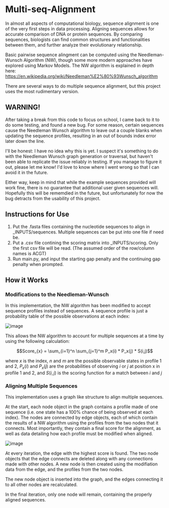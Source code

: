 # Multi-seq-Alignment

In almost all aspects of computational biology, sequence alignment is one of the very first steps in data processing. Aligning sequences allows for accurate comparison of DNA or protein sequences. By comparing sequences, biologists can find common structures and functionalities between them, and further analyze their evolutionary relationship.

Basic pairwise sequence alingment can be computed using the Needleman-Wunsch Algorithm (NW), though some more modern approaches have explored using Markov Models. The NW algorithm is explained in depth here: https://en.wikipedia.org/wiki/Needleman%E2%80%93Wunsch_algorithm

There are several ways to do multiple sequence alignment, but this project uses the most rudimentary version. 

## WARNING!
After taking a break from this code to focus on school, I came back to it to do some testing, and found a new bug. For some reason, certain sequences cause the Needleman Wunsch algorithm to leave out a couple blanks when updating the sequence profiles, resulting in an out of bounds index error later down the line.

I'll be honest: I have no idea why this is yet. I suspect it's something to do with the Needleman Wunsch graph generation or traversal, but haven't been able to replicate the issue reliably in testing. If you manage to figure it out, please let me know! I'd love to know where I went wrong so that I can avoid it in the future.

Either way, keep in mind that while the example sequences provided will work fine, there is no guarantee that additional user given sequences will. Hopefully this will be rememdied in the future, but unfortunately for now the bug detracts from the usability of this project.

## Instructions for Use
1. Put the .fasta files containing the nucleotide sequences to align in _INPUTS/sequences. Multiple sequences can be put into one file if need be.
2. Put a .csv file contining the scoring matrix into _INPUTS/scoring. Only the first csv file will be read. (The assumed order of the row/column names is ACGT) 
4. Run main.py, and input the starting gap penalty and the continuing gap penalty when prompted. 

## How it Works

### Modifications to the Needleman-Wunsch
In this implementation, the NW algorithm has been modified to accept sequence profiles instead of sequences. A sequence profile is just a probability table of the possible observations at each index:

![image](https://github.com/notreallyryan/Multi-seq-Alignment/assets/96549151/aa349cce-ba2f-41e8-bc88-f317ac0570b3)

This allows the NW algorithm to account for multiple sequences at a time by using the following calculation:

$$Score_{x} = \sum_{i=1}^n \sum_{j=1}^m P_x(i) * P_x(j) * S(i,j)$$

where $x$ is the index, $n$ and $m$ are the possible observable states in profile 1 and 2, $P_x(i)$ and $P_x(j)$ are the probabilities of observing $i$ or $j$ at position x in profile 1 and 2, and $S(i,j)$ is the scoring function for a match between $i$ and $j$

### Aligning Multiple Sequences
This implementation uses a graph like structure to align multiple sequences.

At the start, each node object in the graph contains a profile made of one sequence (i.e. one state has a 100% chance of being observed at each index).
The nodes are connected by edge objects, each of which contain the results of a NW algorithm using the profiles from the two nodes that it connects. Most importantly, they contain a final score for the alignment, as well as data detailing how each profile must be modified when aligned. 

![image](https://github.com/notreallyryan/Multi-seq-Alignment/assets/96549151/5b0557b4-00b8-4aa6-b6e9-2fb98608ba64)

At every iteration, the edge with the highest score is found. The two node objects that the edge connects are deleted along with any connections made with other nodes. A new node is then created using the modifiation data from the edge, and the profiles from the two nodes. 

The new node object is inserted into the graph, and the edges connecting it to all other nodes are recalculated.

In the final iteration, only one node will remain, containing the properly aligned sequences. 
